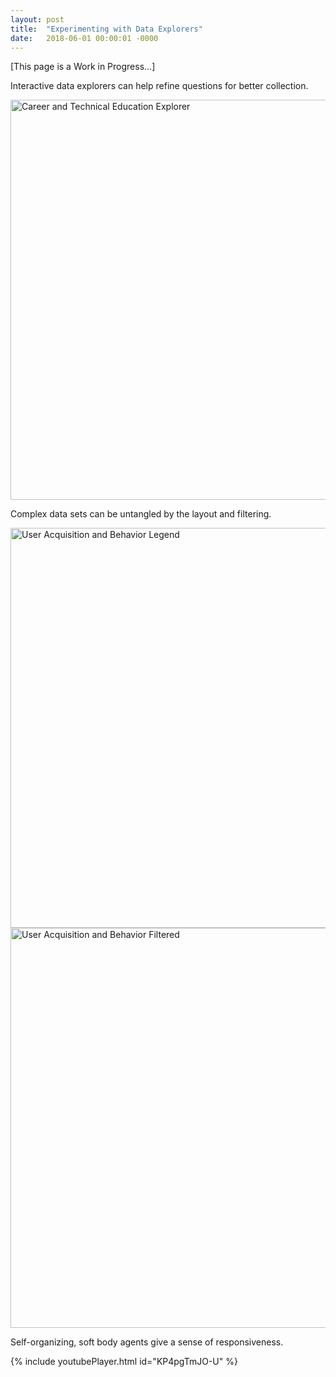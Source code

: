 ```yaml
---
layout: post
title:  "Experimenting with Data Explorers"
date:   2018-06-01 00:00:01 -0000
---
```


[This page is a Work in Progress...]

Interactive data explorers can help refine questions for better collection.

<img src="https://s3.amazonaws.com/com-federalforge-repository/public/engineer/2009_PWIB/3.jpg" width="640" alt="Career and Technical Education Explorer">

Complex data sets can be untangled by the layout and filtering.

<img src="https://s3.amazonaws.com/com-federalforge-repository/public/researcher/behavior_tracking/2014_UserAcquisitionAndBehavior_Legend.png" width="640" alt="User Acquisition and Behavior Legend">

<img src="https://s3.amazonaws.com/com-federalforge-repository/public/researcher/behavior_tracking/2014_UserAcquisitionAndBehavior_Filter.png" width="640" alt="User Acquisition and Behavior Filtered">

Self-organizing, soft body agents give a sense of responsiveness.

{% include youtubePlayer.html id="KP4pgTmJO-U" %}


